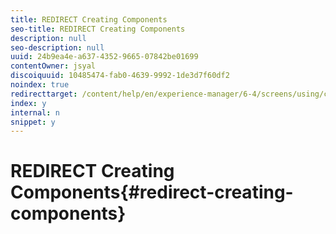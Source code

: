 ```yaml
---
title: REDIRECT Creating Components
seo-title: REDIRECT Creating Components
description: null
seo-description: null
uuid: 24b9ea4e-a637-4352-9665-07842be01699
contentOwner: jsyal
discoiquuid: 10485474-fab0-4639-9992-1de3d7f60df2
noindex: true
redirecttarget: /content/help/en/experience-manager/6-4/screens/using/creating-components
index: y
internal: n
snippet: y
---
```


# REDIRECT Creating Components{#redirect-creating-components}

